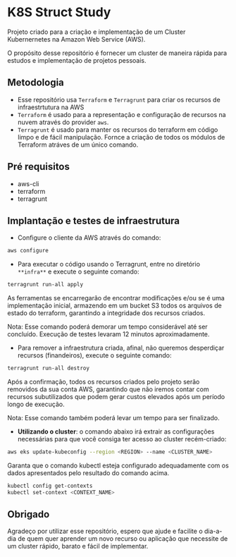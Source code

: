 # K8S Struct Study

Projeto criado para a criação e implementação de um Cluster Kubernernetes na Amazon Web Service (AWS).

O propósito desse repositório é fornecer um cluster de maneira rápida para estudos e implementação de projetos pessoais.

## Metodologia

- Esse repositório usa `Terraform` e `Terragrunt` para criar os recursos de infraestrtutura na AWS
- `Terraform` é usado para a representação e configuração de recursos na nuvem através do provider `aws`.
- `Terragrunt` é usado para manter os recursos do terraform em código limpo e de fácil manipulação. Fornce a criação de todos os módulos de Terraform atráves de um único comando.

## Pré requisitos

- aws-cli
- terraform
- terragrunt

## Implantação e testes de infraestrutura

- Configure o cliente da AWS através do comando:

```bash
aws configure
```

- Para executar o código usando o Terragrunt, entre no diretório `**infra**` e execute o seguinte comando:

```bash
terragrunt run-all apply
```

As ferramentas se encarregarão de encontrar modificações e/ou se é uma implementação inicial, armazendo em um bucket S3 todos os arquivos de estado do terraform, garantindo a integridade dos recursos criados.

Nota: Esse comando poderá demorar um tempo considerável até ser concluído. Execução de testes levaram 12 minutos aproximadamente.

- Para remover a infraestrutura criada, afinal, não queremos desperdiçar recursos (finandeiros), execute o seguinte comando:

```bash
terragrunt run-all destroy
```

Após a confirmação, todos os recursos criados pelo projeto serão removidos da sua conta AWS, garantindo que não iremos contar com recursos subutilizados que podem gerar custos elevados após um período longo de execução.

Nota: Esse comando também poderá levar um tempo para ser finalizado.

- **Utilizando o cluster**: o comando abaixo irá extrair as configurações necessárias para que você consiga ter acesso ao cluster recém-criado:

```bash
aws eks update-kubeconfig --region <REGION> --name <CLUSTER_NAME>
```

Garanta que o comando kubectl esteja configurado adequadamente com os dados apresentados pelo resultado do comando acima.

```bash
kubectl config get-contexts
kubectl set-context <CONTEXT_NAME>
````

## Obrigado

Agradeço por utilizar esse repositório, espero que ajude e facilite o dia-a-dia de quem quer aprender um novo recurso ou aplicação que necessite de um cluster rápido, barato e fácil de implementar.
